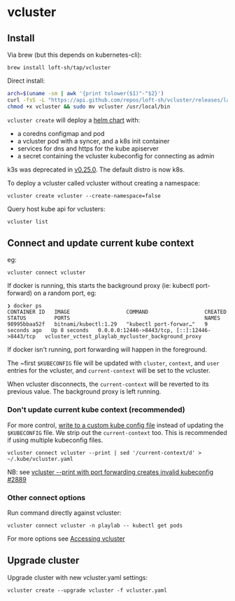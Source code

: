 # vcluster

## Install

Via brew (but this depends on kubernetes-cli):

```
brew install loft-sh/tap/vcluster
```

Direct install:

```bash
arch=$(uname -sm | awk '{print tolower($1)"-"$2}')
curl -fsS -L "https://api.github.com/repos/loft-sh/vcluster/releases/latest" | jq -r '.assets[].browser_download_url' | grep "vcluster-${arch}$" | xargs -n 1 curl -fLo vcluster
chmod +x vcluster && sudo mv vcluster /usr/local/bin
```

`vcluster create` will deploy a [helm chart](https://github.com/loft-sh/vcluster/tree/main/chart/) with:

- a coredns configmap and pod
- a vcluster pod with a syncer, and a k8s init container
- services for dns and https for the kube apiserver
- a secret containing the vcluster kubeconfig for connecting as admin

k3s was deprecated in [v0.25.0](https://github.com/loft-sh/vcluster/releases/tag/v0.25.0). The default distro is now k8s.

To deploy a vcluster called vcluster without creating a namespace:

```
vcluster create vcluster --create-namespace=false
```

Query host kube api for vclusters:

```
vcluster list
```

## Connect and update current kube context

eg:

```
vcluster connect vcluster
```

If docker is running, this starts the background proxy (ie: kubectl port-forward) on a random port, eg:

```
❯ docker ps
CONTAINER ID   IMAGE                  COMMAND                  CREATED         STATUS         PORTS                                           NAMES
98995bbaa52f   bitnami/kubectl:1.29   "kubectl port-forwar…"   9 seconds ago   Up 8 seconds   0.0.0.0:12446->8443/tcp, [::]:12446->8443/tcp   vcluster_vctest_playlab_mycluster_background_proxy
```

If docker isn't running, port forwarding will happen in the foreground.

The ~first `$KUBECONFIG` file will be updated with `cluster`, `context`, and `user` entries for the vcluster, and `current-context` will be set to the vcluster.

When vcluster disconnects, the `current-context` will be reverted to its previous value. The background proxy is left running.

### Don't update current kube context (recommended)

For more control, [write to a custom kube config file](https://github.com/loft-sh/vcluster/blob/e3c46e68c78610a9cb5b8bf871ab5073165decf0/pkg/cli/connect_helm.go#L165) instead of updating the `$KUBECONFIG` file. We strip out the `current-context` too. This is recommended if using multiple kubeconfig files.

```
vcluster connect vcluster --print | sed '/current-context/d' > ~/.kube/vcluster.yaml
```

NB: see [vcluster --print with port forwarding creates invalid kubeconfig #2889](https://github.com/loft-sh/vcluster/issues/2889)

### Other connect options

Run command directly against vcluster:

```
vcluster connect vcluster -n playlab -- kubectl get pods
```

For more options see [Accessing vcluster](https://www.vcluster.com/docs/operator/accessing-vcluster)

## Upgrade cluster

Upgrade cluster with new vcluster.yaml settings:

```
vcluster create --upgrade vcluster -f vcluster.yaml
```

